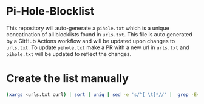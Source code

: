 # Pi-Hole-Blocklist
This repository will auto-generate a `pihole.txt` which is a unique concatination of all blocklists found in `urls.txt`. This file is auto generated by a GitHub Actions workflow and will be updated upon changes to `urls.txt`. To update `pihole.txt` make a PR with a new url in `urls.txt` and `pihole.txt` will be updated to reflect the changes.


# Create the list manually

```bash
(xargs <urls.txt curl) | sort | uniq | sed -e 's/^[ \t]*//' |  grep -Ev '^#|^-' > pihole.txt
```
